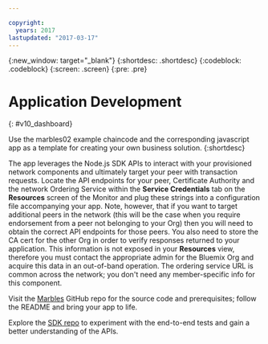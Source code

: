 ```yaml
---

copyright:
  years: 2017
lastupdated: "2017-03-17"
---
```


{:new_window: target="_blank"}
{:shortdesc: .shortdesc}
{:codeblock: .codeblock}
{:screen: .screen}
{:pre: .pre}

# Application Development
{: #v10_dashboard}


Use the marbles02 example chaincode and the corresponding javascript app as a template for creating your own business solution.
{:shortdesc}


The app leverages the Node.js SDK APIs to interact with your provisioned network components and ultimately target your peer with transaction requests.  Locate the API endpoints for your peer, Certificate Authority and the network Ordering Service within the **Service Credentials** tab on the **Resources** screen of the Monitor and plug these strings into a configuration file accompanying your app.  Note, however, that if you want to target additional peers in the network (this will be the case when you require endorsement from a peer not belonging to your Org) then you will need to obtain the correct API endpoints for those peers.  You also need to store the CA cert for the other Org in order to verify responses returned to your application.  This information is not exposed in your **Resources** view, therefore you must contact the appropriate admin for the Bluemix Org and acquire this data in an out-of-band operation.  The ordering service URL is common across the network; you don't need any member-specific info for this component.  

Visit the [Marbles](https://github.com/IBM-Blockchain/marbles/tree/v3.0) GitHub repo for the source code and prerequisites; follow the README and bring your app to life.  

Explore the [SDK repo](https://github.com/hyperledger/fabric-sdk-node) to experiment with the end-to-end tests and gain a better understanding of the APIs.
